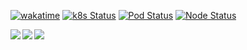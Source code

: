 [![wakatime](https://wakatime.com/badge/user/981e52dd-a7ab-4b00-9a71-125be9dc2de6.svg)](https://wakatime.com/@981e52dd-a7ab-4b00-9a71-125be9dc2de6)
[![k8s Status](https://walnuts1018.github.io/infra/k8sStatus.svg)](https://walnuts1018.github.io/infra/k8sStatus.svg)
[![Pod Status](https://walnuts1018.github.io/infra/podStatus.svg)](https://walnuts1018.github.io/infra/podStatus.svg)
[![Node Status](https://walnuts1018.github.io/infra/nodeStatus.svg)](https://walnuts1018.github.io/infra/nodeStatus.svg)

<a href="https://github-readme-stats.walnuts.dev?username=walnuts1018&count_private=true&include_all_commits=true&show_icons=true&theme=buefy">
  <img align="left" src="https://github-readme-stats.walnuts.dev?username=walnuts1018&count_private=true&include_all_commits=true&show_icons=true&theme=buefy" />
</a>

<a href="https://github-readme-stats.walnuts.dev/top-langs/?username=walnuts1018&theme=buefy&langs_count=100&hide=TeX,AGS%20Script&card_width=467&layout=compact">
  <img align="left" src="https://github-readme-stats.walnuts.dev/top-langs/?username=walnuts1018&theme=buefy&langs_count=100&hide=TeX,AGS%20Script&card_width=467&layout=compact" />
</a>

<a href="https://wakatime.com/share/@walnuts1018/eb2e9003-815c-4c5e-a396-b5d613ac584c.svg">
  <img align="left" src="https://wakatime.com/share/@walnuts1018/eb2e9003-815c-4c5e-a396-b5d613ac584c.svg" />
</a>
